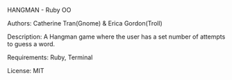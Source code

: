 HANGMAN - Ruby OO

Authors: Catherine Tran(Gnome) & Erica Gordon(Troll)

Description: A Hangman game where the user has a set number of 
attempts to guess a word.

Requirements: Ruby, Terminal

License: MIT 
